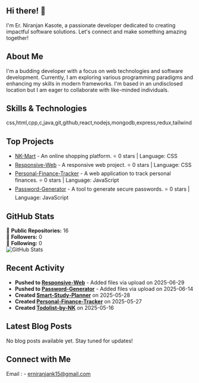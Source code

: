 ## Hi there! 👋

I'm Er. Niranjan Kasote, a passionate developer dedicated to creating impactful software solutions. Let's connect and make something amazing together!

## About Me

I'm a budding developer with a focus on web technologies and software development. Currently, I am exploring various programming paradigms and enhancing my skills in modern frameworks. I'm based in an undisclosed location but I am eager to collaborate with like-minded individuals.

## Skills & Technologies

css,html,cpp,c,java,git,github,react,nodejs,mongodb,express,redux,tailwind

## Top Projects

- [NK-Mart](https://github.com/erniranjank15/NK-Mart) - An online shopping platform. ⭐️ 0 stars | Language: CSS
- [Responsive-Web](https://github.com/erniranjank15/Responsive-Web) - A responsive web project. ⭐️ 0 stars | Language: CSS
- [Personal-Finance-Tracker](https://github.com/erniranjank15/Personal-Finance-Tracker) - A web application to track personal finances. ⭐️ 0 stars | Language: JavaScript
- [Password-Generator](https://github.com/erniranjank15/Password-Generator) - A tool to generate secure passwords. ⭐️ 0 stars | Language: JavaScript


## GitHub Stats

🔹 **Public Repositories:** 16  
🔹 **Followers:** 0  
🔹 **Following:** 0  
![GitHub Stats](https://github-readme-stats.vercel.app/api?username=erniranjank15&show_icons=true&theme=radical)

## Recent Activity

- **Pushed to [Responsive-Web](https://github.com/erniranjank15/Responsive-Web)** - Added files via upload on 2025-06-29  
- **Pushed to [Password-Generator](https://github.com/erniranjank15/Password-Generator)** - Added files via upload on 2025-06-14  
- **Created [Smart-Study-Planner](https://github.com/erniranjank15/Smart-Study-Planner)** on 2025-05-28  
- **Created [Personal-Finance-Tracker](https://github.com/erniranjank15/Personal-Finance-Tracker)** on 2025-05-27  
- **Created [Todolist-by-NK](https://github.com/erniranjank15/Todolist-by-NK)** on 2025-05-16

## Latest Blog Posts

No blog posts available yet. Stay tuned for updates!

## Connect with Me

Email : - erniranjank15@gmail.com
